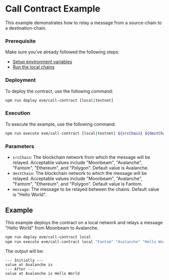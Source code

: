 # Call Contract Example

This example demonstrates how to relay a message from a source-chain to a destination-chain.

### Prerequisite

Make sure you've already followed the following steps:

-   [Setup environment variables](/README.md#set-environment-variables)
-   [Run the local chains](/README.md#running-the-local-chains)

### Deployment

To deploy the contract, use the following command:

```bash
npm run deploy evm/call-contract [local|testnet]
```

### Execution

To execute the example, use the following command:

```bash
npm run execute evm/call-contract [local|testnet] ${srcChain} ${destChain} ${message}
```

### Parameters

-   `srcChain`: The blockchain network from which the message will be relayed. Acceptable values include "Moonbeam", "Avalanche", "Fantom", "Ethereum", and "Polygon". Default value is Avalanche.
-   `destChain`: The blockchain network to which the message will be relayed. Acceptable values include "Moonbeam", "Avalanche", "Fantom", "Ethereum", and "Polygon". Default value is Fantom.
-   `message`: The message to be relayed between the chains. Default value is "Hello World".

## Example

This example deploys the contract on a local network and relays a message "Hello World" from Moonbeam to Avalanche.

```bash
npm run deploy evm/call-contract local
npm run execute evm/call-contract local "Fantom" "Avalanche" "Hello World"
```

The output will be:

```
--- Initially ---
value at Avalanche is
--- After ---
value at Avalanche is Hello World
```
